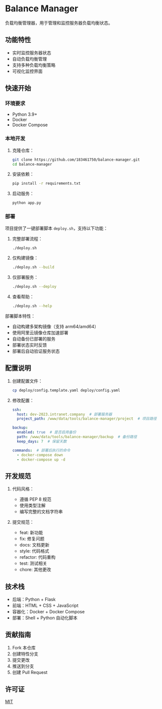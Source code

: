# Balance Manager

负载均衡管理器，用于管理和监控服务器负载均衡状态。

## 功能特性

- 实时监控服务器状态
- 自动负载均衡管理
- 支持多种负载均衡策略
- 可视化监控界面

## 快速开始

### 环境要求

- Python 3.9+
- Docker
- Docker Compose

### 本地开发

1. 克隆仓库：
   ```bash
   git clone https://github.com/183461750/balance-manager.git
   cd balance-manager
   ```

2. 安装依赖：
   ```bash
   pip install -r requirements.txt
   ```

3. 启动服务：
   ```bash
   python app.py
   ```

### 部署

项目提供了一键部署脚本 `deploy.sh`，支持以下功能：

1. 完整部署流程：
   ```bash
   ./deploy.sh
   ```

2. 仅构建镜像：
   ```bash
   ./deploy.sh --build
   ```

3. 仅部署服务：
   ```bash
   ./deploy.sh --deploy
   ```

4. 查看帮助：
   ```bash
   ./deploy.sh --help
   ```

部署脚本特性：
- 自动构建多架构镜像（支持 arm64/amd64）
- 使用阿里云镜像仓库加速部署
- 自动备份已部署的服务
- 部署状态实时反馈
- 部署后自动验证服务状态

## 配置说明

1. 创建配置文件：
   ```bash
   cp deploy/config.template.yaml deploy/config.yaml
   ```

2. 修改配置：
   ```yaml
   ssh:
     host: dev-2023.intranet.company  # 部署服务器
     project_path: /www/data/tools/balance-manager/project  # 项目路径
   
   backup:
     enabled: true  # 是否启用备份
     path: /www/data/tools/balance-manager/backup  # 备份路径
     keep_days: 7  # 保留天数
   
   commands:  # 部署后执行的命令
     - docker-compose down
     - docker-compose up -d
   ```

## 开发规范

1. 代码风格：
   - 遵循 PEP 8 规范
   - 使用类型注解
   - 编写完整的文档字符串

2. 提交规范：
   - feat: 新功能
   - fix: 修复问题
   - docs: 文档更新
   - style: 代码格式
   - refactor: 代码重构
   - test: 测试相关
   - chore: 其他更改

## 技术栈

- 后端：Python + Flask
- 前端：HTML + CSS + JavaScript
- 容器化：Docker + Docker Compose
- 部署：Shell + Python 自动化脚本

## 贡献指南

1. Fork 本仓库
2. 创建特性分支
3. 提交更改
4. 推送到分支
5. 创建 Pull Request

## 许可证

[MIT](LICENSE) 